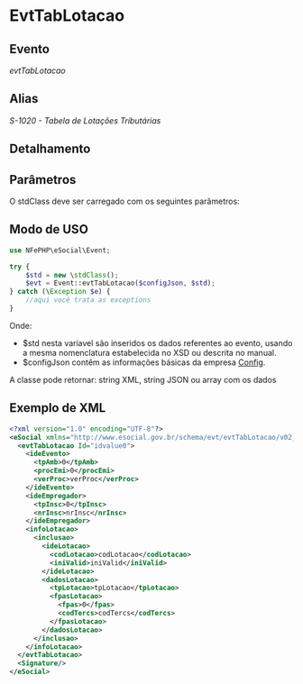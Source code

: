 # EvtTabLotacao

## Evento
 *evtTabLotacao*

## Alias
 *S-1020 - Tabela de Lotações Tributárias*


## Detalhamento



## Parâmetros
O stdClass deve ser carregado com os seguintes parâmetros:



## Modo de USO

```php
use NFePHP\eSocial\Event;

try {
    $std = new \stdClass();
    $evt = Event::evtTabLotacao($configJson, $std);
} catch (\Exception $e) {
    //aqui você trata as exceptions
}
```

Onde:
- $std nesta variavel são inseridos os dados referentes ao evento, usando a mesma nomenclatura estabelecida no XSD ou descrita no manual.
- $configJson contêm as informações básicas da empresa [Config](Config.md).

A classe pode retornar: string XML, string JSON ou array com os dados


## Exemplo de XML

```xml
<?xml version="1.0" encoding="UTF-8"?>
<eSocial xmlns="http://www.esocial.gov.br/schema/evt/evtTabLotacao/v02_02_01" xmlns:xsi="http://www.w3.org/2001/XMLSchema-instance" xsi:schemaLocation="http://www.esocial.gov.br/schema/evt/evtTabLotacao/v02_02_01 ../schemes/evtTabLotacao.xsd ">
  <evtTabLotacao Id="idvalue0">
    <ideEvento>
      <tpAmb>0</tpAmb>
      <procEmi>0</procEmi>
      <verProc>verProc</verProc>
    </ideEvento>
    <ideEmpregador>
      <tpInsc>0</tpInsc>
      <nrInsc>nrInsc</nrInsc>
    </ideEmpregador>
    <infoLotacao>
      <inclusao>
        <ideLotacao>
          <codLotacao>codLotacao</codLotacao>
          <iniValid>iniValid</iniValid>
        </ideLotacao>
        <dadosLotacao>
          <tpLotacao>tpLotacao</tpLotacao>
          <fpasLotacao>
            <fpas>0</fpas>
            <codTercs>codTercs</codTercs>
          </fpasLotacao>
        </dadosLotacao>
      </inclusao>
    </infoLotacao>
  </evtTabLotacao>
  <Signature/>
</eSocial>

```
